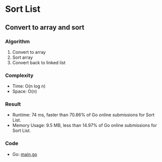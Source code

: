 # Sort List



## Convert to array and sort



### Algorithm

1. Convert to array
2. Sort array
3. Convert back to linked list


### Complexity

- Time: O(n log n)
- Space: O(n)


### Result

- Runtime: 74 ms, faster than 70.86% of Go online submissions for Sort List.
- Memory Usage: 9.5 MB, less than 14.97% of Go online submissions for Sort List.


### Code

- Go: [main.go](#maingo)

